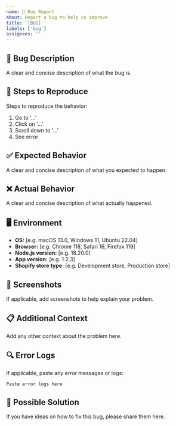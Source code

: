 ```yaml
---
name: 🐛 Bug Report
about: Report a bug to help us improve
title: '[BUG] '
labels: ['bug']
assignees: ''
---
```


## 🐛 Bug Description
A clear and concise description of what the bug is.

## 🔄 Steps to Reproduce
Steps to reproduce the behavior:
1. Go to '...'
2. Click on '...'
3. Scroll down to '...'
4. See error

## ✅ Expected Behavior
A clear and concise description of what you expected to happen.

## ❌ Actual Behavior
A clear and concise description of what actually happened.

## 🖥️ Environment
- **OS:** [e.g. macOS 13.0, Windows 11, Ubuntu 22.04]
- **Browser:** [e.g. Chrome 118, Safari 16, Firefox 119]
- **Node.js version:** [e.g. 18.20.0]
- **App version:** [e.g. 1.2.3]
- **Shopify store type:** [e.g. Development store, Production store]

## 📸 Screenshots
If applicable, add screenshots to help explain your problem.

## 📋 Additional Context
Add any other context about the problem here.

## 🔍 Error Logs
If applicable, paste any error messages or logs:

```
Paste error logs here
```

## 🤔 Possible Solution
If you have ideas on how to fix this bug, please share them here. 
